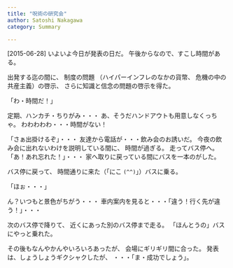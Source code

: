 ```yaml
---
title: "呪術の研究会"
author: Satoshi Nakagawa
category: Summary

---
```


[2015-06-28]  いよいよ今日が発表の日だ。
午後からなので、すこし時間がある。

 出発する迄の間に、
制度の問題
（ハイパーインフレのなかの貨幣、
危機の中の共産主義）の啓示、
さらに知識と信念の問題の啓示を得た。

 「わ・時間だ！」

 定期、ハンカチ・ちりがみ・・・
あ、そうだハンドアウトも用意しなくっちゃ。
わわわわわ・・・時間がない！

 「さぁ出掛けるぞ」・・・
友達から電話が・・・飲み会のお誘いだ。
今夜の飲み会に出れないわけを説明している間に、
時間が過ぎる。
走ってバス停へ。
「あ！あれ忘れた！」・・・
家へ取りに戻っている間にバスを一本のがした。

 バス停に戻って、
時間通りに来た（「にこ `(^^)`」）バスに乗る。

 「ほぉ・・・」

 ん？いつもと景色がちがう・・・
車内案内を見ると・・・「違う！行く先が違う！」・・・

 次のバス停で降りて、
近くにあった別のバス停まで走る。
「ほんとうの」バスにやっと乗れた。

<!--more-->

 その後もなんやかんやいろいろあったが、
会場にギリギリ間に合った。
発表は、しょうしょうギクシャクしたが、
・・・「ま・成功でしょう」。

